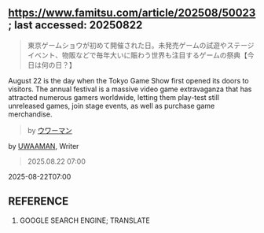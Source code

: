 ## https://www.famitsu.com/article/202508/50023; last accessed: 20250822

> 東京ゲームショウが初めて開催された日。未発売ゲームの試遊やステージイベント、物販などで毎年大いに賑わう世界も注目するゲームの祭典【今日は何の日？】

August 22 is the day when the Tokyo Game Show first opened its doors to visitors. The annual festival is a massive video game extravaganza that has attracted numerous gamers worldwide, letting them play-test still unreleased games, join stage events, as well as purchase game merchandise.

> by [ウワーマン](https://www.famitsu.com/author/17/page/1)

by [UWAAMAN](https://www.famitsu.com/author/17/page/1), Writer

> 2025.08.22 07:00

2025-08-22T07:00

## REFERENCE

1) GOOGLE SEARCH ENGINE; TRANSLATE